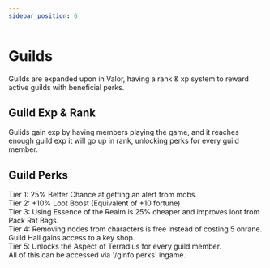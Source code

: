 ```yaml
---
sidebar_position: 6
---
```


# Guilds
Guilds are expanded upon in Valor, having a rank & xp system to reward active guilds with beneficial perks.

## Guild Exp & Rank
Gulids gain exp by having members playing the game, and it reaches enough guild exp it will go up in rank, unlocking perks for every guild member.

## Guild Perks
Tier 1: 25% Better Chance at getting an alert from mobs.  
Tier 2: +10% Loot Boost (Equivalent of +10 fortune)  
Tier 3: Using Essence of the Realm is 25% cheaper and improves loot from Pack Rat Bags.  
Tier 4: Removing nodes from characters is free instead of costing 5 onrane. Guild Hall gains access to a key shop.  
Tier 5: Unlocks the Aspect of Terradius for every guild member.  
All of this can be accessed via '/ginfo perks' ingame.